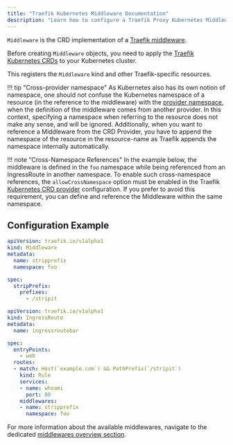 ```yaml
---
title: "Traefik Kubernetes Middleware Documentation"
description: "Learn how to configure a Traefik Proxy Kubernetes Middleware to reach Services, which handle incoming requests. Read the technical documentation."
---
```


`Middleware` is the CRD implementation of a [Traefik middleware](../../../http/middlewares/overview.md).

Before creating `Middleware` objects, you need to apply the [Traefik Kubernetes CRDs](https://doc.traefik.io/traefik/reference/dynamic-configuration/kubernetes-crd/#definitions) to your Kubernetes cluster.

This registers the `Middleware` kind and other Traefik-specific resources.

!!! tip "Cross-provider namespace"
    As Kubernetes also has its own notion of namespace, one should not confuse the Kubernetes namespace of a resource (in the reference to the middleware) with the [provider namespace](../../../../install-configuration/providers/overview.md#provider-namespace), when the definition of the middleware comes from another provider. In this context, specifying a namespace when referring to the resource does not make any sense, and will be ignored. Additionally, when you want to reference a Middleware from the CRD Provider, you have to append the namespace of the resource in the resource-name as Traefik appends the namespace internally automatically.

!!! note "Cross-Namespace References"
    In the example below, the middleware is defined in the `foo` namespace while being referenced from an IngressRoute in another namespace. To enable such cross-namespace references, the `allowCrossNamespace` option must be enabled in the Traefik [Kubernetes CRD provider](../../../../install-configuration/providers/kubernetes/kubernetes-crd.md#configuration-options) configuration. If you prefer to avoid this requirement, you can define and reference the Middleware within the same namespace.

## Configuration Example

```yaml tab="Middleware"
apiVersion: traefik.io/v1alpha1
kind: Middleware
metadata:
  name: stripprefix
  namespace: foo

spec:
  stripPrefix:
    prefixes:
      - /stripit
```

```yaml tab="IngressRoute"
apiVersion: traefik.io/v1alpha1
kind: IngressRoute
metadata:
  name: ingressroutebar

spec:
  entryPoints:
    - web
  routes:
  - match: Host(`example.com`) && PathPrefix(`/stripit`)
    kind: Rule
    services:
    - name: whoami
      port: 80
    middlewares:
    - name: stripprefix
      namespace: foo
```

For more information about the available middlewares, navigate to the dedicated [middlewares overview section](../../../http/middlewares/overview.md).
